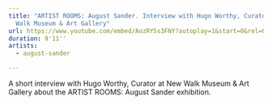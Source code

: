 ```yaml
---
title: "ARTIST ROOMS: August Sander. Interview with Hugo Worthy, Curator at New
  Walk Museum & Art Gallery"
url: https://www.youtube.com/embed/AozRY5s3FNY?autoplay=1&start=0&rel=0
duration: 9'11''
artists:
  - august-sander

---
```


A short interview with Hugo Worthy, Curator at New Walk Museum & Art Gallery about the ARTIST ROOMS: August Sander exhibition.